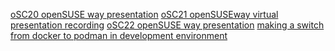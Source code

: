 
[oSC20 openSUSE way presentation](https://denisok.github.io/oSC/oSC20-openSUSEway.html)
[oSC21 openSUSEway virtual presentation recording](https://www.youtube.com/watch?v=9dOjUs2LA6I&list=PL_AMhvchzBafs77OghDUqlDwrIBl9R5QW)
[oSC22 openSUSE way presentation](https://denisok.github.io/oSC/openSUSEway.html)
[making a switch from docker to podman in development environment](https://denisok.github.io/oSC/switch_docker_podman_dev_env.html)
